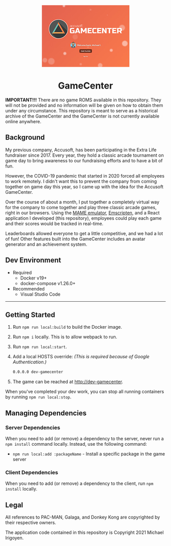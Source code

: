 <div align="center">
  <img width="275" height="194" src="screenshot.jpg">
  <h1>GameCenter</h1>
</div>

**IMPORTANT!!!**
There are no game ROMS available in this repository. They will not be provided and no information will be given on how to obtain them under any circumstance.
This repository is meant to serve as a historical archive of the GameCenter and the GameCenter is not currently available online anywhere.

## Background

My previous company, Accusoft, has been participating in the Extra Life fundraiser since 2017. Every year, they hold a classic arcade tournament on game day to bring awareness to our fundraising efforts and to have a bit of fun.

However, the COVID-19 pandemic that started in 2020 forced all employees to work remotely. I didn't want this to prevent the company from coming together on game day this year, so I came up with the idea for the Accusoft GameCenter.

Over the course of about a month, I put together a completely virtual way for the company to come together and play three classic arcade games, right in our browsers. Using the [MAME emulator](https://www.mamedev.org/), [Emscripten](https://emscripten.org/), and a React application I developed (this repository), employees could play each game and their scores would be tracked in real-time.

Leaderboards allowed everyone to get a little competitive, and we had a lot of fun! Other features built into the GameCenter includes an avatar generator and an achievement system.

## Dev Environment

- Required
  - Docker v19+
  - docker-compose v1.26.0+
- Recommended
  - Visual Studio Code

---

## Getting Started

1. Run `npm run local:build` to build the Docker image.
2. Run `npm i` locally. This is to allow webpack to run.
3. Run `npm run local:start`.
4. Add a local HOSTS override: _(This is required because of Google Authentication.)_

    ```bash
    0.0.0.0 dev-gamecenter
    ```

5. The game can be reached at <http://dev-gamecenter>.

When you've completed your dev work, you can stop all running containers by running `npm run local:stop`.

## Managing Dependencies

### Server Dependencies

When you need to add (or remove) a dependency to the server, never run a `npm install` command locally. Instead, use the following command:

- `npm run local:add :packageName` - Install a specific package in the game server

### Client Dependencies

When you need to add (or remove) a dependency to the client, run `npm install` locally.

## Legal

All references to PAC-MAN, Galaga, and Donkey Kong are copyrighted by their respective owners.

The application code contained in this repository is Copyright 2021 Michael Irigoyen.
